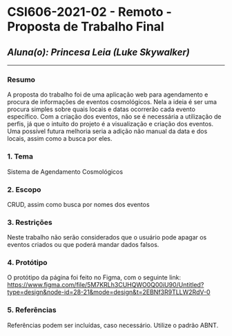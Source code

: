 # **CSI606-2021-02 - Remoto - Proposta de Trabalho Final**

## *Aluna(o): Princesa Leia (Luke Skywalker)*

--------------

<!-- Descrever um resumo sobre o trabalho. -->

### Resumo

  A proposta do trabalho foi de uma aplicação web para agendamento e procura de informações de eventos cosmológicos. Nela a ideia é ser uma procura simples sobre quais locais e datas ocorrerão cada evento específico. Com a criação dos eventos, não se é necessária a utilização de perfis, já que o intuito do projeto é a visualização e criação dos eventos. Uma possível futura melhoria seria a adição não manual da data e dos locais, assim como a busca por eles.

<!-- Apresentar o tema. -->
### 1. Tema

  Sistema de Agendamento Cosmológicos

<!-- Descrever e limitar o escopo da aplicação. -->
### 2. Escopo

  CRUD, assim como busca por nomes dos eventos

<!-- Apresentar restrições de funcionalidades e de escopo. -->
### 3. Restrições

  Neste trabalho não serão considerados que o usuário pode apagar os eventos criados ou que poderá mandar dados falsos.

<!-- Construir alguns protótipos para a aplicação, disponibilizá-los no Github e descrever o que foi considerado. //-->
### 4. Protótipo

  O protótipo da página foi feito no Figma, com o seguinte link: https://www.figma.com/file/5M7KRLh3CUHQWO0Q00iU90/Untitled?type=design&node-id=28-21&mode=design&t=2EBNf3R9TLLW2RdV-0

### 5. Referências

  Referências podem ser incluídas, caso necessário. Utilize o padrão ABNT.
